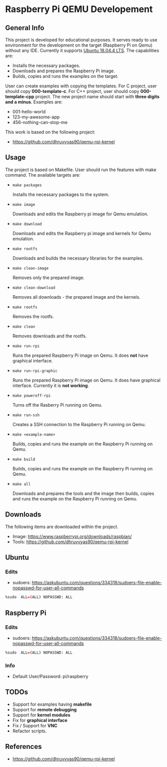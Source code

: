 # Raspberry Pi QEMU Developement

## General Info

This project is developed for educational purposes. It serves ready to use environment for the development on the target (Raspberry Pi on Qemu) without any IDE. Currently it supports [Ubuntu 18.04.4 LTS](https://ubuntu.com/download/desktop/thank-you?version=18.04.4&architecture=amd64). The capabilities are:

- Installs the necessary packages.
- Downloads and prepares the Raspberry Pi image.
- Builds, copies and runs the examples on the target.

User can create examples with copying the templates. For C project, user should copy **000-template-c**. For C++ project, user should copy **000-template-cpp** project. The new project name should start with **three digits and a minus**. Examples are:

- 001-hello-world
- 123-my-awesome-app
- 456-nothing-can-stop-me

This work is based on the following project:

- https://github.com/dhruvvyas90/qemu-rpi-kernel

## Usage

The project is based on Makefile. User should run the features with make command. The available targets are:

- `make packages`
  
  Installs the necessary packages to the system.

- `make image`

  Downloads and edits the Raspberry pi image for Qemu emulation.

- `make download`

  Downloads and edits the Raspberry pi image and kernels for Qemu emulation.

- `make rootfs`

  Downloads and builds the necessary libraries for the examples.

- `make clean-image`

  Removes only the prepared image.

- `make clean-download `

  Removes all downloads - the prepared image and the kernels.

- `make rootfs`

  Removes the rootfs.

- `make clean`

  Removes downloads and the rootfs.

- `make run-rpi`

  Runs the prepared Raspberry Pi image on Qemu. It does **not** have graphical interface.

- `make run-rpi-graphic`

  Runs the prepared Raspberry Pi image on Qemu. It does have graphical interface. Currently it is **not working**.

- `make poweroff-rpi`

  Turns off the Rasberry Pi running on Qemu.

- `make run-ssh`

  Creates a SSH connection to the Raspberry Pi running on Qemu.

- `make <example-name>`

  Builds, copies and runs the example on the Raspberry Pi running on Qemu.

- `make build`

  Builds, copies and runs the example on the Raspberry Pi running on Qemu.

- `make all`

  Downloads and prepares the tools and the image then builds, copies and runs the example on the Raspberry Pi running on Qemu.


## Downloads

The following items are downloaded within the project.

- Image: https://www.raspberrypi.org/downloads/raspbian/
- Tools: https://github.com/dhruvvyas90/qemu-rpi-kernel

## Ubuntu

### Edits

- sudoers: https://askubuntu.com/questions/334318/sudoers-file-enable-nopasswd-for-user-all-commands

```bash
%sudo  ALL=(ALL) NOPASSWD: ALL
```

## Raspberry Pi 

### Edits

- sudoers: https://askubuntu.com/questions/334318/sudoers-file-enable-nopasswd-for-user-all-commands

```bash
%sudo  ALL=(ALL) NOPASSWD: ALL
```

### Info

- Default User/Password: pi/raspberry

## TODOs

- Support for examples having **makefile**
- Support for **remote debugging**
- Support for **kernel modules**
- Fix for **graphical interface**
- Fix / Support for **VNC**
- Refactor scripts.

## References

- https://github.com/dhruvvyas90/qemu-rpi-kernel
